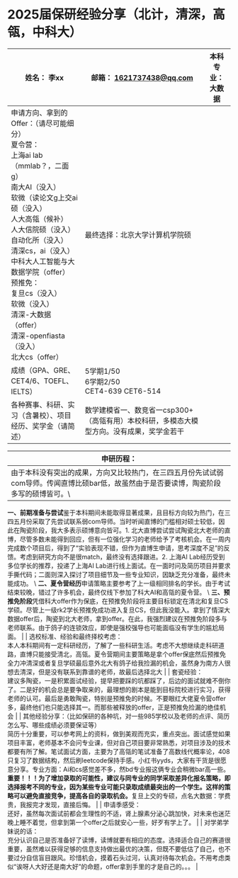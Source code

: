 # 2025届保研经验分享（北计，清深，高瓴，中科大）

| 姓名： 李xx                                                                                                                                                                                                               | 邮箱： 1621737438@qq.com                             | 本科专业： 大数据 |
| --------------------------------------------------------------------------------------------------------------------------------------------------------------------------------------------------------------------- | ---------------------------------------------------- | --------- |
| 申请方向、拿到的Offer：（请尽可能细分）<br>夏令营：<br>上海ai lab（mmlab？，二面g）<br>南大AI（没入）<br>软微（读论文g上交ai硕（没入）<br>人大高瓴（候补）<br>人大信院硕（没入）<br>自动化所（没入）<br>清深cs，ai（没入）<br>中科大人工智能与大数据学院（offer）<br>预推免：<br>复旦cs（没入）<br>软微（没入）<br>清深-大数据（offer）<br>清深-openfiasta（没入）<br>北大cs（offer）<br>| 最终选择：北京大学计算机学院硕                                      |           |
| 成绩（GPA、GRE、CET4/6、TOEFL、IELTS）                                                                                                                                                                                        | 5学期1/50<br>6学期2/50<br>CET4-639 CET6-514|           |
| 各种赛事、科研、实习（含暑校）、项目经历、奖学金（请简述）                                                                                                                                                                                         | 数学建模省一、数竞省一csp300+（高瓴有用）本校科研，多模态大模型方向。没有成果，奖学金若干     |    


| 申研历程：|
|----------|
|由于本科没有突出的成果，方向又比较热门，在三四五月份先试试弱com导师。传闻直博比硕bar低，故虽然由于是否要读博，陶瓷阶段多写的硕博皆可。\ 
**一、前期准备与尝试**鉴于本科期间未能取得显著成果，且目标方向较为热门，在三四五月份采取了先尝试联系弱com导师。当时听闻直博的门槛相对硕士较低，因此在陶瓷阶段，我大多表示硕博意向皆可。1. 北大直博尝试尝试陶瓷北大老师的直博，尽管多数未能得到回应，但有一位强化学习的老师给予了考核机会。在一周内完成数个项目后，得到了“实验表现不错，但作为直博生申请，思考深度不足”的反馈。考虑到研究方向不是很match，最终没有选择跟进。2. 上海AI Lab经历受到多位学长的推荐，投递了上海AI Lab进行线上面试。在一面时问及简历项目并要求手撕代码；二面则深入探讨了项目细节及一些专业知识，因缺乏充分准备，最终未能成功。 \ 
**二、夏令营经历**申请策略主要参考了上一级相同排名的学长。由于考试结束较晚，错过了许多机会，最终仅线下参加了科大AI和高瓴的夏令营。 \ 
**三、预推免阶段**凭借科大offer作为保底，在预推免阶段将主要目标锁定在清北和复旦CS学硕。尽管上一级rk2学长预推免成功进入复旦CS，但此我没能入。拿到了情深大数据offer后，陶瓷到北大老师，拿到offer。在此，我强烈建议在预推免阶段多与老师联系。由于鸽子的连锁效应，即使是强校强导也可能面临没有学生的尴尬局面。 |
| 选校标准、经验和最终择校考虑：<br>本人本科期间有一定科研经历，了解了一些科研生活。考虑不大想继续走科研道路，直博只能接受清北，高瓴。夏令营期间主要策略是拿个offer保底然后预推免全力冲清深或者复旦学硕最后意外北大有鸽子给我捡漏的机会，虽然身为南方人很想去清深，但是没有联系到靠谱的老师，故最后选择北大                                                                                                                                                                                                                                                                                                                                                                                                                                                                                 |
| 套瓷经验：<br>建议多陶瓷，一是积累面试经验，提早把要踩的坑都踩了，后边的面试就难不倒你了。二是好的机会总是要争取来的，最理想的剧本是能到目标院校进行实习，获得老师的认可。最后是勇敢陶瓷，特别是预推免的时候。不要眼红大佬夏令营offer多，最终他们也只能选择其一。而那些被释放的offer，正是预推免捡漏的绝佳机会                                                                                                                                                                                                                                                                                                                                                                                                                                                                            |
| 其他经验分享：（比如保研的各种坑，对一些985学校以及老师的点评、简历怎么写、哪些成绩必须要保证等）<br>简历十分重要，可以参考网上的资料，做到美观而充实，重点突出。面试感觉如果项目丰富，老师基本不会问专业课，但对自己项目要非常熟悉，对项目涉及的技术都要有所了解。笔试面试方面，主要为了高瓴的笔试准备了高数线代概率论，408只复习了数据结构，然后刷leetcode保持手感。小红书yyds，大家有干货是很愿意分享。专业方面：Ai和cs感觉差不多，然bd专业报这俩专业会稍微bar高一些。**重要！！！为了增加录取的可能性，建议与同专业的同学采取差异化报名策略，即选择报考不同的专业，因为某些专业可能只录取成绩最突出的一个学生。这样的策略可以避免直接竞争，提高各自的录取机会。**&#x590D;旦上交的专硕，点名大数据：学费贵，我报完才发现，直接后悔。                                                                                                                                                                                                                                                 |
| 申请季感受：<br>还好，虽然每次面试前都会生理性的不适，肾上腺素分泌心跳加快，对未来也迷茫晚上睡不着觉，但拿到第一个offer之后就安心一些，好歹有学上了。                                                                                                                                                   |
| 对学弟学妹说的话：<br>充分认识自己是否准备好了读博，读博就要有相应的态度。选择适合自己的赛道很重要，虽然难以获得足够的信息支持做出最优的决策，但既不要低估了自己，也不要过分自信盲目跟风。珍惜机会，摸着石头过河，认真对待每次机会。不用考虑类似“诶呀人大好还是南大好”的命题，offer拿到手里的才是自己的。。。                                                                                                                                                                                                                                                                                                                                                                                                                                                                              |
